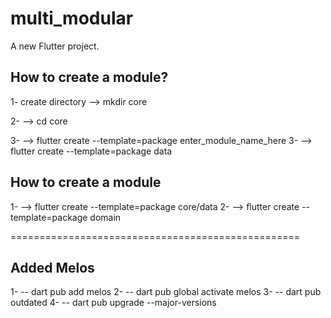 # multi_modular

A new Flutter project.

## How to create a module?
1- create directory
--> mkdir core

2- --> cd core

3- --> flutter create --template=package enter_module_name_here
3- --> flutter create --template=package data

## How to create a module
1- --> flutter create --template=package core/data
2- --> flutter create --template=package domain

==================================================
## Added Melos
1- -- dart pub add melos
2- -- dart pub global activate melos
3- -- dart pub outdated
4- -- dart pub upgrade --major-versions